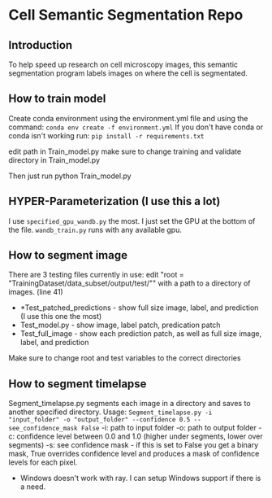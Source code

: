 # Cell Semantic Segmentation Repo
## Introduction
To help speed up research on cell microscopy images, this semantic segmentation program labels images on where the cell is segmentated.

## How to train model
Create conda environment using the environment.yml file and using the command: ```conda env create -f environment.yml```
If you don't have conda or conda isn't working run:
```pip install -r requirements.txt```

edit path in Train_model.py
make sure to change training and validate directory in Train_model.py

Then just run python Train_model.py

## HYPER-Parameterization (I use this a lot)
I use ```specified_gpu_wandb.py``` the most. I just set the GPU at the bottom
of the file. 
```wandb_train.py``` runs with any available gpu.

## How to segment image
There are 3 testing files currently in use:
edit "root = "TrainingDataset/data_subset/output/test/"" with a path to
a directory of images. (line 41)

- *Test_patched_predictions - show full size image, label, and prediction (I use this one the most)
- Test_model.py - show image, label patch, predication patch
- Test_full_image - show each prediction patch, as well as full size image, label, and prediction

Make sure to change root and test variables to the correct directories

## How to segment timelapse
Segment_timelapse.py segments each image in a directory and saves to another specified directory.
Usage: ```Segment_timelapse.py -i "input_folder" -o "output_folder" --confidence 0.5 --see_confidence_mask False```
-i: path to input folder
-o: path to output folder
-c: confidence level between 0.0 and 1.0 (higher under segments, lower over segments)
-s: see confidence mask - if this is set to False you get a binary mask,
True overrides confidence level and produces a mask of confidence levels for each pixel.

* Windows doesn't work with ray. I can setup Windows support if there is a need.
